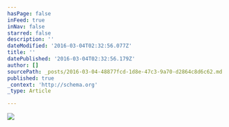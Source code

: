 ```yaml
---
hasPage: false
inFeed: true
inNav: false
starred: false
description: ''
dateModified: '2016-03-04T02:32:56.077Z'
title: ''
datePublished: '2016-03-04T02:32:56.179Z'
author: []
sourcePath: _posts/2016-03-04-48877fcd-1d8e-47c3-9a70-d2864c8d6c62.md
published: true
_context: 'http://schema.org'
_type: Article

---
```

![](https://the-grid-user-content.s3-us-west-2.amazonaws.com/4595e0bd-cbc7-44f8-be67-2360c6be62f4.jpg)